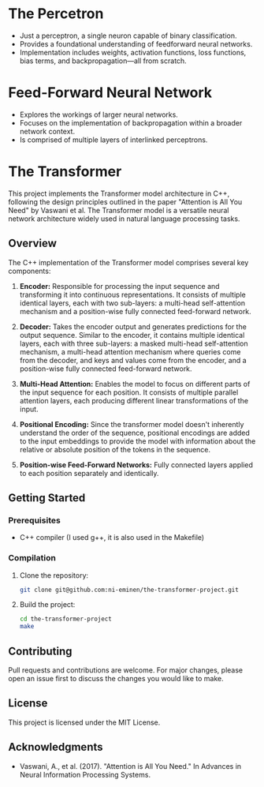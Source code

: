 # The Percetron
- Just a perceptron, a single neuron capable of binary classification.
- Provides a foundational understanding of feedforward neural networks.
- Implementation includes weights, activation functions, loss functions, bias terms, and backpropagation—all from scratch.

# Feed-Forward Neural Network
- Explores the workings of larger neural networks.
- Focuses on the implementation of backpropagation within a broader network context.
- Is comprised of multiple layers of interlinked perceptrons.

# The Transformer

This project implements the Transformer model architecture in C++, following the design principles outlined in the paper "Attention is All You Need" by Vaswani et al. The Transformer model is a versatile neural network architecture widely used in natural language processing tasks.

## Overview

The C++ implementation of the Transformer model comprises several key components:

1. **Encoder:** Responsible for processing the input sequence and transforming it into continuous representations. It consists of multiple identical layers, each with two sub-layers: a multi-head self-attention mechanism and a position-wise fully connected feed-forward network.

2. **Decoder:** Takes the encoder output and generates predictions for the output sequence. Similar to the encoder, it contains multiple identical layers, each with three sub-layers: a masked multi-head self-attention mechanism, a multi-head attention mechanism where queries come from the decoder, and keys and values come from the encoder, and a position-wise fully connected feed-forward network.

3. **Multi-Head Attention:** Enables the model to focus on different parts of the input sequence for each position. It consists of multiple parallel attention layers, each producing different linear transformations of the input.

4. **Positional Encoding:** Since the transformer model doesn't inherently understand the order of the sequence, positional encodings are added to the input embeddings to provide the model with information about the relative or absolute position of the tokens in the sequence.

5. **Position-wise Feed-Forward Networks:** Fully connected layers applied to each position separately and identically.

## Getting Started

### Prerequisites

- C++ compiler (I used g++, it is also used in the Makefile)

### Compilation

1. Clone the repository:

   ```bash
   git clone git@github.com:ni-eminen/the-transformer-project.git
   ```

2. Build the project:

   ```bash
   cd the-transformer-project
   make
   ```

## Contributing

Pull requests and contributions are welcome. For major changes, please open an issue first to discuss the changes you would like to make.

## License

This project is licensed under the MIT License.

## Acknowledgments

- Vaswani, A., et al. (2017). "Attention is All You Need." In Advances in Neural Information Processing Systems.

